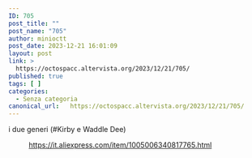 ```yaml
---
ID: 705
post_title: ""
post_name: "705"
author: minioctt
post_date: 2023-12-21 16:01:09
layout: post
link: >
  https://octospacc.altervista.org/2023/12/21/705/
published: true
tags: [ ]
categories:
  - Senza categoria
canonical_url:   https://octospacc.altervista.org/2023/12/21/705/
---
```

<!-- wp:paragraph -->
<p>i due generi (#Kirby e Waddle Dee)</p>
<!-- /wp:paragraph -->

<!-- wp:paragraph -->
<p></p>
<!-- /wp:paragraph -->

<!-- wp:image {"id":706,"sizeSlug":"large","linkDestination":"none"} -->
<figure class="wp-block-image size-large"><img src="{{site.cdnurl}}/assets/uploads/2023/12/image-18-960x511.png" alt="" class="wp-image-706"/><figcaption class="wp-element-caption"><a href="https://it.aliexpress.com/item/1005006340817765.html">https://it.aliexpress.com/item/1005006340817765.html</a></figcaption></figure>
<!-- /wp:image -->